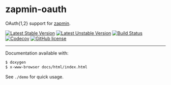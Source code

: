 
zapmin-oauth
============

OAuth{1,2} support for [zapmin](https://github.com/bfitech/zapmin).

[![Latest Stable Version](https://poser.pugx.org/bfitech/zapmin-oauth/v/stable)](https://packagist.org/packages/bfitech/zapmin-oauth)
[![Latest Unstable Version](https://poser.pugx.org/bfitech/zapmin-oauth/v/unstable)](https://packagist.org/packages/bfitech/zapmin-oauth)
[![Build Status](https://travis-ci.org/bfitech/zapmin-oauth.svg?branch=master)](https://travis-ci.org/bfitech/zapmin-oauth)
[![Codecov](https://codecov.io/gh/bfitech/zapmin-oauth/branch/master/graph/badge.svg)](https://codecov.io/gh/bfitech/zapmin-oauth)
[![GitHub license](https://img.shields.io/badge/license-MIT-blue.svg)](https://raw.githubusercontent.com/bfitech/zapmin-oauth/master/LICENSE)

----

Documentation available with:

```txt
$ doxygen
$ x-www-browser docs/html/index.html
```

See `./demo` for quick usage.

